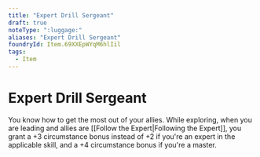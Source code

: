 ```yaml
---
title: "Expert Drill Sergeant"
draft: true
noteType: ":luggage:"
aliases: "Expert Drill Sergeant"
foundryId: Item.69XXEpWYqM6hlIil
tags:
  - Item
---
```


# Expert Drill Sergeant

You know how to get the most out of your allies. While exploring, when you are leading and allies are [[Follow the Expert|Following the Expert]], you grant a +3 circumstance bonus instead of +2 if you're an expert in the applicable skill, and a +4 circumstance bonus if you're a master.
